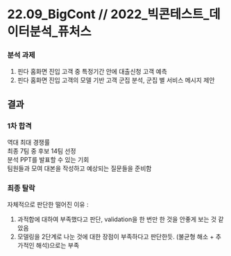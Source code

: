 # 22.09_BigCont // 2022_빅콘테스트_데이터분석_퓨처스

### **분석 과제**
1. 핀다 홈화면 진입 고객 중 특정기간 안에 대출신청 고객 예측
2. 핀다 홈화면 진입 고객의 모델 기반 고객 군집 분석, 군집 별 서비스 메시지 제안

## 결과
### 1차 합격
역대 최대 경쟁률\
최종 7팀 중 후보 14팀 선정\
분석 PPT를 발표할 수 있는 기회\
팀원들과 모여 대본을 작성하고 예상되는 질문들을 준비함

### 최종 탈락
자체적으로 판단한 떨어진 이유 : 
1. 과적합에 대하여 부족했다고 판단, validation을 한 번만 한 것을 안좋게 보는 것 같았음
2. 모델링을 2단계로 나눈 것에 대한 장점이 부족하다고 판단한듯. (불균형 해소 + 추가적인 해석)으로는 부족
